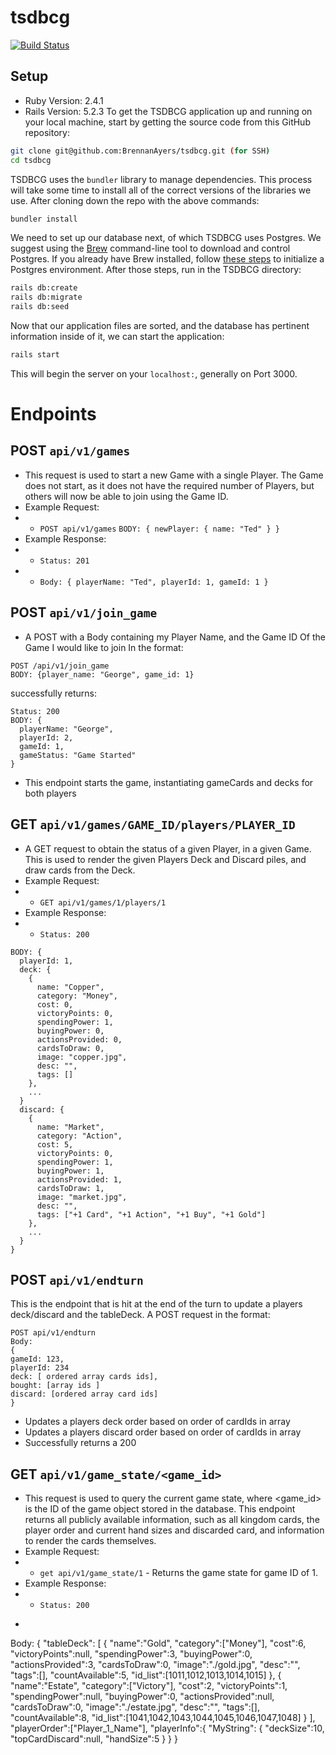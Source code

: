 # tsdbcg
[![Build Status](https://travis-ci.com/BrennanAyers/tsdbcg.svg?branch=master)](https://travis-ci.com/BrennanAyers/tsdbcg)


## Setup
- Ruby Version: 2.4.1
- Rails Version: 5.2.3
To get the TSDBCG application up and running on your local machine, start by getting the source code from this GitHub repository:
```bash
git clone git@github.com:BrennanAyers/tsdbcg.git (for SSH)
cd tsdbcg
```
TSDBCG uses the `bundler` library to manage dependencies. This process will take some time to install all of the correct versions of the libraries we use. After cloning down the repo with the above commands:
```bash
bundler install
```
We need to set up our database next, of which TSDBCG uses Postgres. We suggest using the [Brew](https://brew.sh/) command-line tool to download and control Postgres. If you already have Brew installed, follow [these steps](https://gist.github.com/ibraheem4/ce5ccd3e4d7a65589ce84f2a3b7c23a3) to initialize a Postgres environment.
After those steps, run in the TSDBCG directory:
```bash
rails db:create
rails db:migrate
rails db:seed
```
Now that our application files are sorted, and the database has pertinent information inside of it, we can start the application:
```bash
rails start
```
This will begin the server on your `localhost:`, generally on Port 3000.

# Endpoints

## POST `api/v1/games`
- This request is used to start a new Game with a single Player. The Game does not start, as it does not have the required number of Players, but others will now be able to join using the Game ID.
- Example Request:
- - `POST api/v1/games` `BODY: { newPlayer: { name: "Ted" } }`
- Example Response:
- - `Status: 201`
- - `Body: { playerName: "Ted", playerId: 1, gameId: 1 }`

## POST `api/v1/join_game`
- A POST with a Body containing my Player Name, and the Game ID Of the Game I would like to join
In the format:
```
POST /api/v1/join_game
BODY: {player_name: "George", game_id: 1}
```
successfully returns:
```
Status: 200
BODY: {
  playerName: "George",
  playerId: 2,
  gameId: 1,
  gameStatus: "Game Started"
}
```
- This endpoint starts the game, instantiating gameCards and decks for both players

## GET `api/v1/games/GAME_ID/players/PLAYER_ID`
- A GET request to obtain the status of a given Player, in a given Game. This is used to render the given Players Deck and Discard piles, and draw cards from the Deck.
- Example Request:
- - `GET api/v1/games/1/players/1`
- Example Response:
- - `Status: 200`
```
BODY: {
  playerId: 1,
  deck: {
    {
      name: "Copper",
      category: "Money",
      cost: 0,
      victoryPoints: 0,
      spendingPower: 1,
      buyingPower: 0,
      actionsProvided: 0,
      cardsToDraw: 0,
      image: "copper.jpg",
      desc: "",
      tags: []
    },
    ...
  }
  discard: {
    {
      name: "Market",
      category: "Action",
      cost: 5,
      victoryPoints: 0,
      spendingPower: 1,
      buyingPower: 1,
      actionsProvided: 1,
      cardsToDraw: 1,
      image: "market.jpg",
      desc: "",
      tags: ["+1 Card", "+1 Action", "+1 Buy", "+1 Gold"]
    },
    ...
  }
}
```


## POST `api/v1/endturn`
This is the endpoint that is hit at the end of the turn to update a players deck/discard and the tableDeck.
A POST request in the format:
```
POST api/v1/endturn
Body:
{
gameId: 123,
playerId: 234
deck: [ ordered array cards ids],
bought: [array ids ]
discard: [ordered array card ids]
}
```
- Updates a players deck order based on order of cardIds in array
- Updates a players discard order based on order of cardIds in array
- Successfully returns  a 200

## GET `api/v1/game_state/<game_id>`
- This request is used to query the current game state, where <game_id> is the ID of the game object stored in the database. This endpoint returns all publicly available information, such as all kingdom cards, the player order and current hand sizes and discarded card, and information to render the cards themselves.
- Example Request:
- - `get api/v1/game_state/1` - Returns the game state for game ID of 1.
- Example Response:
- - `Status: 200`
-  ~~~~
  Body:
  {
    "tableDeck":
    [
      {
        "name":"Gold",
        "category":["Money"],
        "cost":6,
        "victoryPoints":null,
        "spendingPower":3,
        "buyingPower":0,
        "actionsProvided":3,
        "cardsToDraw":0,
        "image":"./gold.jpg",
        "desc":"",
        "tags":[],
        "countAvailable":5,
        "id_list":[1011,1012,1013,1014,1015]
      },
      {
        "name":"Estate",
        "category":["Victory"],
        "cost":2,
        "victoryPoints":1,
        "spendingPower":null,
        "buyingPower":0,
        "actionsProvided":null,
        "cardsToDraw":0,
        "image":"./estate.jpg",
        "desc":"",
        "tags":[],
        "countAvailable":8,
        "id_list":[1041,1042,1043,1044,1045,1046,1047,1048]
      }
    ],
    "playerOrder":["Player_1_Name"],
    "playerInfo":{
    "MyString":
      {
      "deckSize":10,
      "topCardDiscard":null,
      "handSize":5
      }
    }
  }
